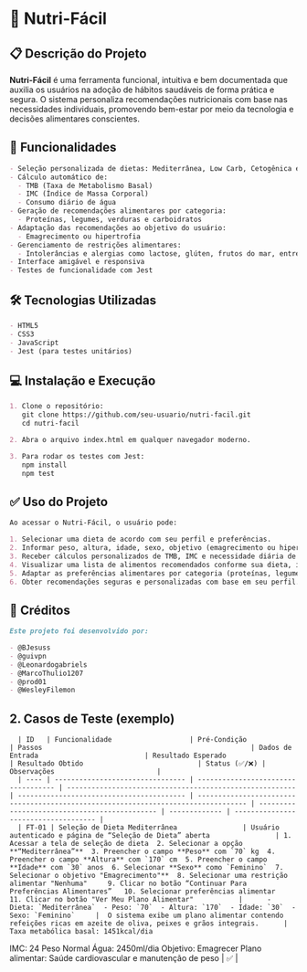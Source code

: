 # 🥗 Nutri-Fácil

## 📋 Descrição do Projeto

**Nutri-Fácil** é uma ferramenta funcional, intuitiva e bem documentada que auxilia os usuários na adoção de hábitos saudáveis de forma prática e segura. O sistema personaliza recomendações nutricionais com base nas necessidades individuais, promovendo bem-estar por meio da tecnologia e decisões alimentares conscientes.

## 🚀 Funcionalidades

```markdown
- Seleção personalizada de dietas: Mediterrânea, Low Carb, Cetogênica e Vegetariana
- Cálculo automático de:
  - TMB (Taxa de Metabolismo Basal)
  - IMC (Índice de Massa Corporal)
  - Consumo diário de água
- Geração de recomendações alimentares por categoria:
  - Proteínas, legumes, verduras e carboidratos
- Adaptação das recomendações ao objetivo do usuário:
  - Emagrecimento ou hipertrofia
- Gerenciamento de restrições alimentares:
  - Intolerâncias e alergias como lactose, glúten, frutos do mar, entre outras
- Interface amigável e responsiva
- Testes de funcionalidade com Jest
```

## 🛠️ Tecnologias Utilizadas

```markdown
- HTML5
- CSS3
- JavaScript
- Jest (para testes unitários)
```

## 💻 Instalação e Execução

```markdown
1. Clone o repositório:
   git clone https://github.com/seu-usuario/nutri-facil.git
   cd nutri-facil

2. Abra o arquivo index.html em qualquer navegador moderno.

3. Para rodar os testes com Jest:
   npm install
   npm test
```

## ✅ Uso do Projeto

```markdown
Ao acessar o Nutri-Fácil, o usuário pode:

1. Selecionar uma dieta de acordo com seu perfil e preferências.
2. Informar peso, altura, idade, sexo, objetivo (emagrecimento ou hipertrofia) e restrições alimentares.
3. Receber cálculos personalizados de TMB, IMC e necessidade diária de água.
4. Visualizar uma lista de alimentos recomendados conforme sua dieta, incluindo quantidades e calorias.
5. Adaptar as preferências alimentares por categoria (proteínas, legumes, verduras e carboidratos).
6. Obter recomendações seguras e personalizadas com base em seu perfil.
```

## 🙌 Créditos

```markdown
Este projeto foi desenvolvido por:

- @BJesuss
- @guivpn
- @Leonardogabriels
- @MarcoThulio1207
- @prod01
- @WesleyFilemon
```

## 2. Casos de Teste (exemplo)
      
      | ID   | Funcionalidade                   | Pré-Condição                        | Passos                                                   | Dados de Entrada                          | Resultado Esperado                                                                 | Resultado Obtido                            | Status (✅/❌) | Observações                         |
      | ---- | -------------------------------- | ----------------------------------- | -------------------------------------------------------- | ----------------------------------------- | ---------------------------------------------------------------------------------- | --------------------------------------------- | ------------- | ------------------------------------ |
      | FT-01 | Seleção de Dieta Mediterrânea                | Usuário autenticado e página de “Seleção de Dieta” aberta                | 1. Acessar a tela de seleção de dieta  2. Selecionar a opção **“Mediterrânea”**  3. Preencher o campo **Peso** com `70` kg  4. Preencher o campo **Altura** com `170` cm  5. Preencher o campo **Idade** com `30` anos  6. Selecionar **Sexo** como `Feminino`  7. Selecionar o objetivo "Emagrecimento"**  8. Selecionar uma restrição alimentar "Nenhuma"     9. Clicar no botão “Continuar Para Preferências Alimentares”   10. Selecionar preferências alimentar     11. Clicar no botão "Ver Meu Plano Alimentar"           |      - Dieta: `Mediterrânea`  - Peso: `70`  - Altura: `170`  - Idade: `30`  - Sexo: `Feminino`     |  O sistema exibe um plano alimentar contendo refeições ricas em azeite de oliva, peixes e grãos integrais.      |       Taxa metabólica basal: 1451kcal/dia
IMC: 24 Peso Normal
Água: 2450ml/dia
Objetivo: Emagrecer
Plano alimentar: Saúde cardiovascular e
manutenção de peso        |              ✅                      |